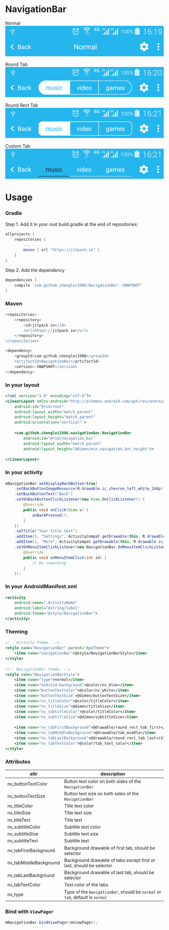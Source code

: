 # NavigationBar

Normal
![normal](screenshots/normal.png)

Round Tab
![round_tab](screenshots/round_tab.png)

Round Rect Tab
![round_rect_tab](screenshots/round_rect_tab.png)

Custom Tab
![custom_tab](screenshots/custom_tab.png)

# Usage

### Gradle
Step 1. Add it in your root build.gradle at the end of repositories:

```groovy
allprojects {
	repositories {
		...
		maven { url "https://jitpack.io" }
	}
}
```

Step 2. Add the dependency

```groovy
dependencies {
    compile 'com.github.chenglei1986:NavigationBar:-SNAPSHOT'
}
```

### Maven
```groovy
<repositories>
	<repository>
	    <id>jitpack.io</id>
	    <url>https://jitpack.io</url>
	</repository>
</repositories>
```
```groovy
<dependency>
    <groupId>com.github.chenglei1986</groupId>
    <artifactId>NavigationBar</artifactId>
    <version>-SNAPSHOT</version>
</dependency>
```

### In your layout
```xml
<?xml version="1.0" encoding="utf-8"?>
<LinearLayout xmlns:android="http://schemas.android.com/apk/res/android"
    android:id="@+id/root"
    android:layout_width="match_parent"
    android:layout_height="match_parent"
    android:orientation="vertical" >

    <com.github.chenglei1986.navigationbar.NavigationBar
        android:id="@+id/navigation_bar"
        android:layout_width="match_parent"
        android:layout_height="@dimen/min_navigation_bar_height"/>

</LinearLayout>
```
### In your activity

```java
mNavigationBar.setDisplayBackButton(true)
    .setBackButtonImageResource(R.drawable.ic_chevron_left_white_24dp)
    .setBackButtonText("Back")
    .setOnBackButtonClickListener(new View.OnClickListener() {
        @Override
        public void onClick(View v) {
            onBackPressed();
        }
    })
    .setTitle("Your title text")
    .addItem(0, "Settings", ActivityCompat.getDrawable(this, R.drawable.ic_settings_white_24dp))
    .addItem(1, "More", ActivityCompat.getDrawable(this, R.drawable.ic_more_vert_white_24dp))
    .setOnMenuItemClickListener(new NavigationBar.OnMenuItemClickListener() {
        @Override
        public void onMenuItemClick(int id) {
            // Do something
        }
    });
```

### In your AndroidManifest.xml

```xml
<activity
    android:name=".ActivityName"
    android:label="@string/label"
    android:theme="@style/NavigationBar">
</activity>
```

### Theming

```xml
<!-- Activity theme. -->
<style name="NavigationBar" parent="AppTheme">
    <item name="navigationBar">@style/NavigationBarStyle</item>
</style>

<!-- NavigationBar theme. -->
<style name="NavigationBarStyle">
    <item name="type">normal</item>
    <item name="android:background">@color/nv_blue</item>
    <item name="buttonTextColor">@color/nv_white</item>
    <item name="buttonTextSize">@dimen/buttonTextSize</item>
    <item name="nv_titleColor">@color/titleColor</item>
    <item name="nv_titleSize">@dimen/titleSize</item>
    <item name="nv_subtitleColor">@color/titleColor</item>
    <item name="nv_subtitleSize">@dimen/subtitleSize</item>

    <item name="nv_tabFirstBackground">@drawable/round_rect_tab_first</item>
    <item name="nv_tabMiddleBackground">@drawable/tab_middle</item>
    <item name="nv_tabLastBackground">@drawable/round_rect_tab_last</item>
    <item name="nv_tabTextColor">@color/tab_text_color</item>
</style>
```

### Attributes

|attr                          |description                                                                  |
|------------------------------|-----------------------------------------------------------------------------|
|nv_buttonTextColor            |Button text color on both sides of the `NavigationBar`                       |
|nv_buttonTextSize             |Button text size on both sides of the `NavigationBar`                        |
|nv_titleColor                 |Title text color                                                             |
|nv_titleSize                  |Title text size                                                              |
|nv_titleText                  |Title text                                                                   |
|nv_subtitleColor              |Subtitle text color                                                          |
|nv_subtitleSize               |Subtitle text size                                                           |
|nv_subtitleText               |Subtitle text                                                                |
|nv_tabFirstBackground         |Background drawable of first tab, should be selector                         |
|nv_tabMiddleBackground        |Background drawable of tabs except first or last, should be selector         |
|nv_tabLastBackground          |Background drawable of last tab, should be selector                          |
|nv_tabTextColor               |Text color of the tabs                                                       |
|nv_type                       |Type of the `NavigationBar`, should be `normal` or `tab`, default is `normal`|

### Bind with `ViewPager`

```java
mNavigationBar.bindViewPager(mViewPager);
```
